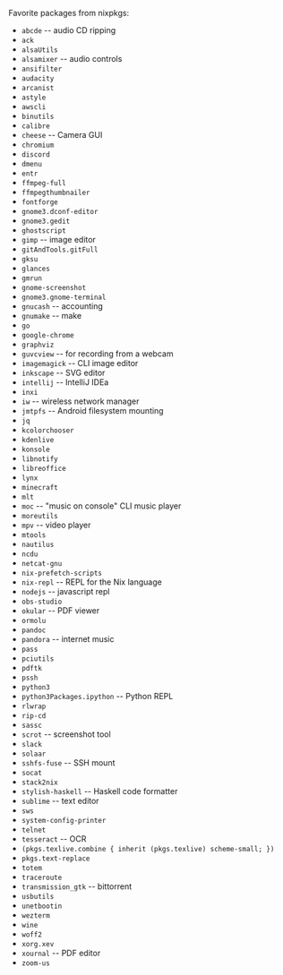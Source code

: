 Favorite packages from nixpkgs:

- `abcde` -- audio CD ripping
- `ack`
- `alsaUtils`
- `alsamixer` -- audio controls
- `ansifilter`
- `audacity`
- `arcanist`
- `astyle`
- `awscli`
- `binutils`
- `calibre`
- `cheese` -- Camera GUI
- `chromium`
- `discord`
- `dmenu`
- `entr`
- `ffmpeg-full`
- `ffmpegthumbnailer`
- `fontforge`
- `gnome3.dconf-editor`
- `gnome3.gedit`
- `ghostscript`
- `gimp` -- image editor
- `gitAndTools.gitFull`
- `gksu`
- `glances`
- `gmrun`
- `gnome-screenshot`
- `gnome3.gnome-terminal`
- `gnucash` -- accounting
- `gnumake` -- make
- `go`
- `google-chrome`
- `graphviz`
- `guvcview` -- for recording from a webcam
- `imagemagick` -- CLI image editor
- `inkscape` -- SVG editor
- `intellij` -- IntelliJ IDEa
- `inxi`
- `iw` -- wireless network manager
- `jmtpfs` -- Android filesystem mounting
- `jq`
- `kcolorchooser`
- `kdenlive`
- `konsole`
- `libnotify`
- `libreoffice`
- `lynx`
- `minecraft`
- `mlt`
- `moc` -- "music on console" CLI music player
- `moreutils`
- `mpv` -- video player
- `mtools`
- `nautilus`
- `ncdu`
- `netcat-gnu`
- `nix-prefetch-scripts`
- `nix-repl` -- REPL for the Nix language
- `nodejs` -- javascript repl
- `obs-studio`
- `okular` -- PDF viewer
- `ormolu`
- `pandoc`
- `pandora` -- internet music
- `pass`
- `pciutils`
- `pdftk`
- `pssh`
- `python3`
- `python3Packages.ipython` -- Python REPL
- `rlwrap`
- `rip-cd`
- `sassc`
- `scrot` -- screenshot tool
- `slack`
- `solaar`
- `sshfs-fuse` -- SSH mount
- `socat`
- `stack2nix`
- `stylish-haskell` -- Haskell code formatter
- `sublime` -- text editor
- `sws`
- `system-config-printer`
- `telnet`
- `tesseract` -- OCR
- `(pkgs.texlive.combine { inherit (pkgs.texlive) scheme-small; })`
- `pkgs.text-replace`
- `totem`
- `traceroute`
- `transmission_gtk` -- bittorrent
- `usbutils`
- `unetbootin`
- `wezterm`
- `wine`
- `woff2`
- `xorg.xev`
- `xournal` -- PDF editor
- `zoom-us`
